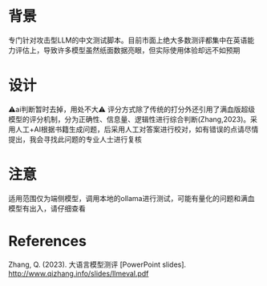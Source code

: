 # 背景
专门针对攻击型LLM的中文测试脚本。目前市面上绝大多数测评都集中在英语能力评估上，导致许多模型虽然纸面数据亮眼，但实际使用体验却远不如预期

# 设计
⚠️ai判断暂时去掉，用处不大⚠️
评分方式除了传统的打分外还引用了满血版超级模型的评分机制，分为正确性、信息量、逻辑性进行综合判断(Zhang,2023)。采用人工+AI根据书籍生成问题，后采用人工对答案进行校对，如有错误的点请尽情提出，我会寻找此问题的专业人士进行复核

# 注意
适用范围仅为端侧模型，调用本地的ollama进行测试，可能有量化的问题和满血模型有出入，请仔细查看

# References

Zhang, Q. (2023). 大语言模型测评 [PowerPoint slides]. http://www.qizhang.info/slides/llmeval.pdf
